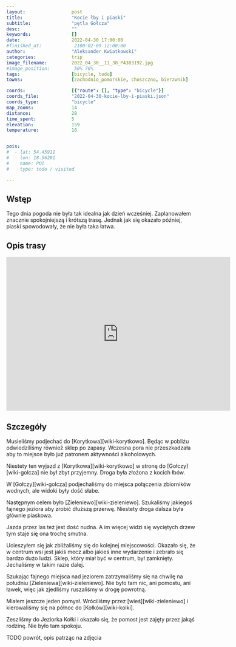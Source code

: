 ```yaml
---
layout:                 post
title:                  "Kocie łby i piaski"
subtitle:               "pętla Gołcza"
desc:                   ""
keywords:               []
date:                   2022-04-30 17:00:00
#finished_at:            2100-02-09 12:00:00
author:                 "Aleksander Kwiatkowski"
categories:             trip
image_filename:         2022_04_30__11_38_P4303192.jpg
#image_position:         50% 70%
tags:                   [bicycle, todo]
towns:                  [zachodnio_pomorskie, choszczno, bierzwnik]

coords:                 [{"route": [], "type": "bicycle"}]
coords_file:            "2022-04-30-kocie-lby-i-piaski.json"
coords_type:            "bicycle"
map_zooms:              14
distance:               28
time_spent:             5
elevation:              159
temperature:            16


pois:
#  - lat: 54.45911
#    lon: 18.56281
#    name: POI
#    type: todo / visited

---
```



## Wstęp

Tego dnia pogoda nie była tak idealna jak dzień wcześniej. Zaplanowałem znacznie
spokojniejszą i krótszą trasę. Jednak jak się okazało później, piaski
spowodowały, że nie była taka łatwa.

## Opis trasy

<iframe height='405' width='590' frameborder='0' allowtransparency='true' scrolling='no' src='https://www.strava.com/activities/7072165480/embed/272ea1a7f792e3dfc0a0758f161a601530ee57e9'></iframe>

## Szczegóły

Musieliśmy podjechać do [Korytkowa][wiki-korytkowo]. Będąc w pobliżu
odwiedziliśmy również sklep po zapasy. Wczesna pora nie przeszkadzała aby
to miejsce było już patronem aktywności alkoholowych.

Niestety ten wyjazd z [Korytkowa][wiki-korytkowo] w stronę do
[Gołczy][wiki-golcza] nie był zbyt przyjemny. Droga była złożona z
kocich łbów.

W [Gołczy][wiki-golcza] podjechaliśmy do miejsca połączenia zbiorników
wodnych, ale widoki były dość słabe.

Następnym celem było [Zieleniewo][wiki-zieleniewo]. Szukaliśmy
jakiegoś fajnego jeziora aby zrobić dłuższą przerwę. Niestety droga
dalsza była głównie piaskowa.

Jazda przez las też jest dość nudna. A im więcej widzi się wyciętych drzew
tym staje się ona trochę smutna.

Ucieszyłem się jak zbliżaliśmy się do kolejnej miejscowości. Okazało się, że w
centrum wsi jest jakiś mecz albo jakieś inne wydarzenie i zebrało się
bardzo dużo ludzi. Sklep, który miał być w centrum, był zamknięty.
Jechaliśmy w takim razie dalej.

Szukając fajnego miejsca nad jeziorem zatrzymaliśmy się na chwilę na
południu [Zieleniewa][wiki-zieleniewo]. Nie było tam nic, ani pomostu, ani ławek,
więc jak zjedliśmy ruszaliśmy w drogę powrotną.

Miałem jeszcze jeden pomysł. Wróciliśmy przez [wieś][wiki-zieleniewo]
i kierowaliśmy się na północ do [Kołków][wiki-kolki].

Zeszliśmy do Jeziorka Kołki i okazało się, że pomost jest zajęty
przez jakąś rodzinę. Nie było tam spokoju.

TODO powrót, opis patrząc na zdjęcia

